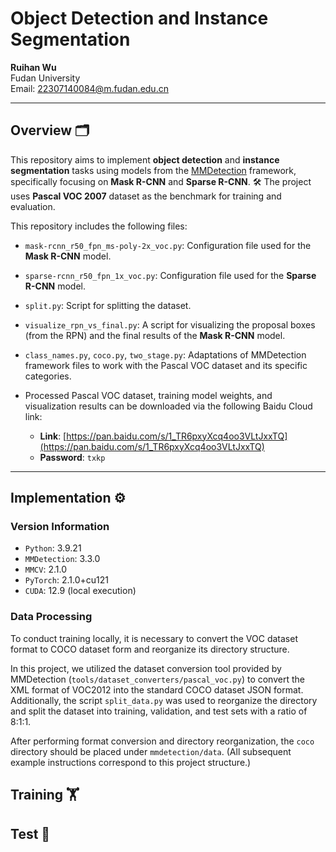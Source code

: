 # Object Detection and Instance Segmentation

**Ruihan Wu**  
Fudan University  
Email: [22307140084@m.fudan.edu.cn](mailto:22307140084@m.fudan.edu.cn)

---


## Overview 🗂

This repository aims to implement **object detection** and **instance segmentation** tasks using models from the [MMDetection](https://github.com/open-mmlab/mmdetection) framework, specifically focusing on **Mask R-CNN** and **Sparse R-CNN**. 🛠 The project uses **Pascal VOC 2007** dataset as the benchmark for training and evaluation. 

This repository includes the following files:

- `mask-rcnn_r50_fpn_ms-poly-2x_voc.py`: Configuration file used for the **Mask R-CNN** model.
- `sparse-rcnn_r50_fpn_1x_voc.py`: Configuration file used for the **Sparse R-CNN** model.
- `split.py`: Script for splitting the dataset.
- `visualize_rpn_vs_final.py`: A script for visualizing the proposal boxes (from the RPN) and the final results of the **Mask R-CNN** model.
- `class_names.py`, `coco.py`, `two_stage.py`: Adaptations of MMDetection framework files to work with the Pascal VOC dataset and its specific categories.

- Processed Pascal VOC dataset, training model weights, and visualization results can be downloaded via the following Baidu Cloud link:
  - **Link**: [https://pan.baidu.com/s/1_TR6pxyXcq4oo3VLtJxxTQ](https://pan.baidu.com/s/1_TR6pxyXcq4oo3VLtJxxTQ)
  - **Password**: `txkp`

---

## Implementation ⚙️

### Version Information
- `Python`: 3.9.21
- `MMDetection`: 3.3.0
- `MMCV`: 2.1.0
- `PyTorch`: 2.1.0+cu121
- `CUDA`: 12.9 (local execution)

### Data Processing

To conduct training locally, it is necessary to convert the VOC dataset format to COCO dataset form and reorganize its directory structure.

In this project, we utilized the dataset conversion tool provided by MMDetection (`tools/dataset_converters/pascal_voc.py`) to convert the XML format of VOC2012 into the standard COCO dataset JSON format. Additionally, the script `split_data.py` was used to reorganize the directory and split the dataset into training, validation, and test sets with a ratio of 8:1:1.

After performing format conversion and directory reorganization, the `coco` directory should be placed under `mmdetection/data`. (All subsequent example instructions correspond to this project structure.)

## Training 🏋️

## Test 🧪
